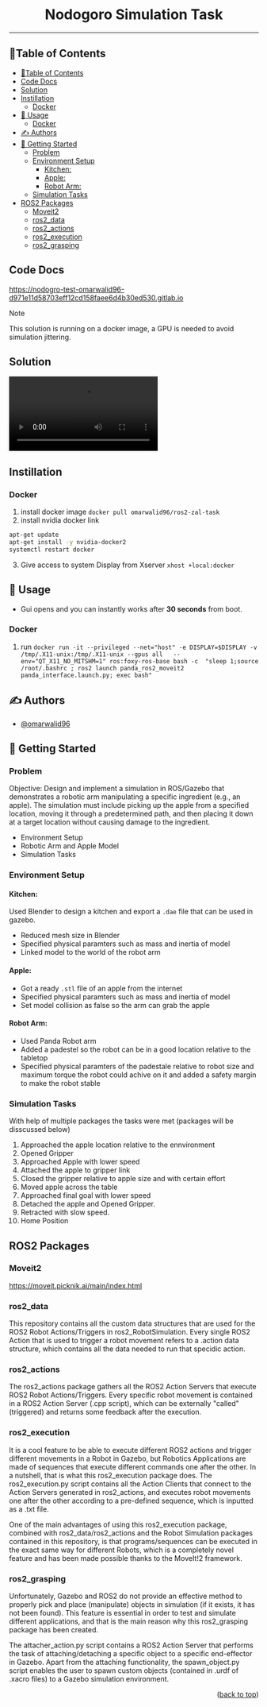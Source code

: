 <h1 align="center">Nodogoro Simulation Task</h1>

----


## 📝Table of Contents

- [📝Table of Contents](#table-of-contents)
- [Code Docs](#code-docs)
- [Solution](#solution)
- [Instillation](#instillation)
    - [Docker](#docker)
- [🎈 Usage <a name="usage"></a>](#-usage-a-nameusagea)
    - [Docker](#docker)
- [✍️ Authors <a name = "authors"></a>](#%EF%B8%8F-authors-a-name--authorsa)
- [🏁 Getting Started <a name = "getting_started"></a>](#-getting-started-a-name--getting_starteda)
    - [Problem](#problem)
    - [Environment Setup <a name = "Environment_Setup"></a>](#environment-setup-a-name--environment_setupa)
        - [Kitchen:](#kitchen)
        - [Apple: <a name = "Apple"></a>](#apple-a-name--applea)
        - [Robot Arm: <a name = "Robot_Arm"></a>](#robot-arm-a-name--robot_arma)
    - [Simulation Tasks <a name = "Simulation_Tasks"></a>](#simulation-tasks-a-name--simulation_tasksa)
- [ROS2 Packages <a name = "ROS2_Packages"></a>](#ros2-packages-a-name--ros2_packagesa)
    - [Moveit2](#moveit2)
    - [ros2_data](#ros2_data)
    - [ros2_actions](#ros2_actions)
    - [ros2_execution](#ros2_execution)
    - [ros2_grasping](#ros2_grasping)


## Code Docs
https://nodogro-test-omarwalid96-d971e11d58703eff12cd158faee6d4b30ed530.gitlab.io

> [!NOTE]
> This solution is running on a docker image, a GPU is needed to avoid simulation jittering.

## Solution
![Video](https://i.imgur.com/mRarmfo.mp4)

## Instillation

### Docker
1. install docker image `docker pull omarwalid96/ros2-zal-task`
2. install nvidia docker link 
```bash 
apt-get update
apt-get install -y nvidia-docker2
systemctl restart docker
```
3. Give access to system Display from Xserver `xhost +local:docker`
    

## 🎈 Usage <a name="usage"></a>

- Gui opens and you can instantly works after **30 seconds** from boot.

### Docker
1. run `docker run -it --privileged --net="host" -e DISPLAY=$DISPLAY -v /tmp/.X11-unix:/tmp/.X11-unix --gpus all   --env="QT_X11_NO_MITSHM=1" ros:foxy-ros-base bash -c  "sleep 1;source /root/.bashrc ; ros2 launch panda_ros2_moveit2 panda_interface.launch.py; exec bash"`


## ✍️ Authors <a name = "authors"></a>

- [@omarwalid96](https://gitlab.com/omarwalid96) 


## 🏁 Getting Started <a name = "getting_started"></a>

### Problem 
Objective:
Design and implement a simulation in ROS/Gazebo that demonstrates a robotic arm manipulating a specific ingredient (e.g., an apple). The simulation must include picking up the apple from a specified location, moving it through a predetermined path, and then placing it down at a target location without causing damage to the ingredient.
- Environment Setup
- Robotic Arm and Apple Model
- Simulation Tasks

### Environment Setup <a name = "Environment_Setup"></a>

#### Kitchen:
Used Blender to design a kitchen and export a `.dae` file that can be used in gazebo.
- Reduced mesh size in Blender 
- Specified physical paramters such as mass and inertia of model
- Linked model to the world of the robot arm

#### Apple: <a name = "Apple"></a>
- Got a ready `.stl` file of an apple from the internet 
- Specified physical paramters such as mass and inertia of model
- Set model collision as false so the arm can grab the apple

#### Robot Arm: <a name = "Robot_Arm"></a>
- Used Panda Robot arm
- Added a padestel so the robot can be in a good location relative to the tabletop
- Specified physical paramters of the padestale relative to robot size and maximum torque the robot could achive on it and added a safety margin to make the robot stable

### Simulation Tasks <a name = "Simulation_Tasks"></a>
With help of multiple packages the tasks were met (packages will be disscussed below)
1. Approached the apple location relative to the ennvironment
2. Opened Gripper 
3. Approached Apple with lower speed
4. Attached the apple to gripper link 
5. Closed the gripper relative to apple size and with certain effort
6. Moved apple across the table
7. Approached final goal with lower speed
8. Detached the apple and Opened Gripper.
9. Retracted with slow speed.
10. Home Position


<!-- ROS2.0 Packages: Explanation -->

## ROS2 Packages <a name = "ROS2_Packages"></a>

### Moveit2 
https://moveit.picknik.ai/main/index.html

### ros2_data
This repository contains all the custom data structures that are used for the ROS2 Robot Actions/Triggers in ros2_RobotSimulation. Every single ROS2 Action that is used to trigger a robot movement refers to a .action data structure, which contains all the data needed to run that specidic action. 

### ros2_actions
The ros2_actions package gathers all the ROS2 Action Servers that execute ROS2 Robot Actions/Triggers. Every specific robot movement is contained in a ROS2 Action Server (.cpp script), which can be externally "called" (triggered) and returns some feedback after the execution.

### ros2_execution
It is a cool feature to be able to execute different ROS2 actions and trigger different movements in a Robot in Gazebo, but Robotics Applications are made of sequences that execute different commands one after the other. In a nutshell, that is what this ros2_execution package does. The ros2_execution.py script contains all the Action Clients that connect to the Action Servers generated in ros2_actions, and executes robot movements one after the other according to a pre-defined sequence, which is inputted as a .txt file.

One of the main advantages of using this ros2_execution package, combined with ros2_data/ros2_actions and the Robot Simulation packages contained in this repository, is that programs/sequences can be executed in the exact same way for different Robots, which is a completely novel feature and has been made possible thanks to the MoveIt!2 framework.



### ros2_grasping
Unfortunately, Gazebo and ROS2 do not provide an effective method to properly pick and place (manipulate) objects in simulation (if it exists, it has not been found). This feature is essential in order to test and simulate different applications, and that is the main reason why this ros2_grasping package has been created.

The attacher_action.py script contains a ROS2 Action Server that performs the task of attaching/detaching a specific object to a specific end-effector in Gazebo. Apart from the attaching functionality, the spawn_object.py script enables the user to spawn custom objects (contained in .urdf of .xacro files) to a Gazebo simulation environment. 



<p align="right">(<a href="#top">back to top</a>)</p>


